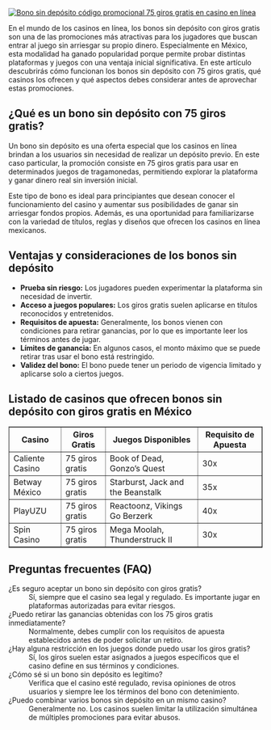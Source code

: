 [![Bono sin depósito código promocional 75 giros gratis en casino en línea](https://123-caf.pages.dev/gitsignup.png)](https://vrmoo.ru/Bt82HjjY)

<div>   <p>En el mundo de los casinos en línea, los bonos sin depósito con giros gratis son una de las promociones más atractivas para los jugadores que buscan entrar al juego sin arriesgar su propio dinero. Especialmente en México, esta modalidad ha ganado popularidad porque permite probar distintas plataformas y juegos con una ventaja inicial significativa. En este artículo descubrirás cómo funcionan los bonos sin depósito con 75 giros gratis, qué casinos los ofrecen y qué aspectos debes considerar antes de aprovechar estas promociones.</p>      <h2>¿Qué es un bono sin depósito con 75 giros gratis?</h2>   <p>Un bono sin depósito es una oferta especial que los casinos en línea brindan a los usuarios sin necesidad de realizar un depósito previo. En este caso particular, la promoción consiste en 75 giros gratis para usar en determinados juegos de tragamonedas, permitiendo explorar la plataforma y ganar dinero real sin inversión inicial.</p>      <p>Este tipo de bono es ideal para principiantes que desean conocer el funcionamiento del casino y aumentar sus posibilidades de ganar sin arriesgar fondos propios. Además, es una oportunidad para familiarizarse con la variedad de títulos, reglas y diseños que ofrecen los casinos en línea mexicanos.</p>      <h2>Ventajas y consideraciones de los bonos sin depósito</h2>   <ul>   <li><strong>Prueba sin riesgo:</strong> Los jugadores pueden experimentar la plataforma sin necesidad de invertir.</li>   <li><strong>Acceso a juegos populares:</strong> Los giros gratis suelen aplicarse en títulos reconocidos y entretenidos.</li>   <li><strong>Requisitos de apuesta:</strong> Generalmente, los bonos vienen con condiciones para retirar ganancias, por lo que es importante leer los términos antes de jugar.</li>   <li><strong>Límites de ganancia:</strong> En algunos casos, el monto máximo que se puede retirar tras usar el bono está restringido.</li>   <li><strong>Validez del bono:</strong> El bono puede tener un periodo de vigencia limitado y aplicarse solo a ciertos juegos.</li>   </ul>      <h2>Listado de casinos que ofrecen bonos sin depósito con giros gratis en México</h2>   <table border="1" cellspacing="0" cellpadding="5">   <thead>   <tr>   <th>Casino</th>   <th>Giros Gratis</th>   <th>Juegos Disponibles</th>   <th>Requisito de Apuesta</th>   </tr>   </thead>   <tbody>   <tr>   <td>Caliente Casino</td>   <td>75 giros gratis</td>   <td>Book of Dead, Gonzo’s Quest</td>   <td>30x</td>   </tr>   <tr>   <td>Betway México</td>   <td>75 giros gratis</td>   <td>Starburst, Jack and the Beanstalk</td>   <td>35x</td>   </tr>   <tr>   <td>PlayUZU</td>   <td>75 giros gratis</td>   <td>Reactoonz, Vikings Go Berzerk</td>   <td>40x</td>   </tr>   <tr>   <td>Spin Casino</td>   <td>75 giros gratis</td>   <td>Mega Moolah, Thunderstruck II</td>   <td>30x</td>   </tr>   </tbody>   </table>      <h2>Preguntas frecuentes (FAQ)</h2>   <dl>   <dt>¿Es seguro aceptar un bono sin depósito con giros gratis?</dt>   <dd>Sí, siempre que el casino sea legal y regulado. Es importante jugar en plataformas autorizadas para evitar riesgos.</dd>      <dt>¿Puedo retirar las ganancias obtenidas con los 75 giros gratis inmediatamente?</dt>   <dd>Normalmente, debes cumplir con los requisitos de apuesta establecidos antes de poder solicitar un retiro.</dd>      <dt>¿Hay alguna restricción en los juegos donde puedo usar los giros gratis?</dt>   <dd>Sí, los giros suelen estar asignados a juegos específicos que el casino define en sus términos y condiciones.</dd>      <dt>¿Cómo sé si un bono sin depósito es legítimo?</dt>   <dd>Verifica que el casino esté regulado, revisa opiniones de otros usuarios y siempre lee los términos del bono con detenimiento.</dd>      <dt>¿Puedo combinar varios bonos sin depósito en un mismo casino?</dt>   <dd>Generalmente no. Los casinos suelen limitar la utilización simultánea de múltiples promociones para evitar abusos.</dd>   </dl>   </div>